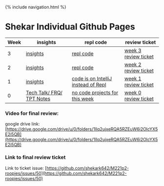 {% include navigation.html %}

# Shekar Individual Github Pages


Week | insights | repl code | review ticket 
-------------  | -------------- | -------------- | -------------- |
3  | [insights](https://shekark642.github.io/Shekar-Github-Page/sorting) | [repl code](https://replit.com/@shekark642/bubblesort#Main.java) | [week 3 review ticket](https://github.com/shekark642/M221p2-roopies/issues/47) |
2   | [insights](https://shekark642.github.io/Shekar-Github-Page/calcreview) | [repl code](https://replit.com/@shekark642/shekar-code#Calculator.java) | [week 2 review ticket](https://github.com/shekark642/M221p2-roopies/issues/43) |
1   | [insights](https://shekark642.github.io/Shekar-Github-Page/linklistreview) | [code is on IntelliJ instead of Repl](https://github.com/shekark642/Shekar-Github-Page/tree/main/java) | [week 1 review ticket](https://github.com/shekark642/M221p2-roopies/issues/36) |
0   | [Tech Talk/ FRQ/ TPT Notes](https://shekark642.github.io/Shekar-Github-Page/techtalks) | [no code projects for this week](https://replit.com/@shekark642) | [week 0 review ticket](https://github.com/shekark642/M221p2-roopies/issues/29) |


### Video for final review:
google drive link: [https://drive.google.com/drive/u/0/folders/1lIq2ujxeRQA5RZEuW6i2OlcYX5E2i5QB](https://drive.google.com/drive/u/0/folders/1lIq2ujxeRQA5RZEuW6i2OlcYX5E2i5QB)

### Link to final review ticket
Link to ticket issue: [https://github.com/shekark642/M221p2-roopies/issues/50](https://github.com/shekark642/M221p2-roopies/issues/50)

